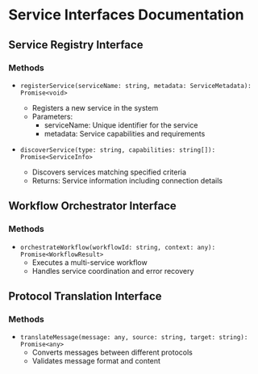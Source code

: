 # Service Interfaces Documentation

## Service Registry Interface
### Methods
- `registerService(serviceName: string, metadata: ServiceMetadata): Promise<void>`
  - Registers a new service in the system
  - Parameters:
    - serviceName: Unique identifier for the service
    - metadata: Service capabilities and requirements

- `discoverService(type: string, capabilities: string[]): Promise<ServiceInfo>`
  - Discovers services matching specified criteria
  - Returns: Service information including connection details

## Workflow Orchestrator Interface
### Methods
- `orchestrateWorkflow(workflowId: string, context: any): Promise<WorkflowResult>`
  - Executes a multi-service workflow
  - Handles service coordination and error recovery

## Protocol Translation Interface
### Methods
- `translateMessage(message: any, source: string, target: string): Promise<any>`
  - Converts messages between different protocols
  - Validates message format and content